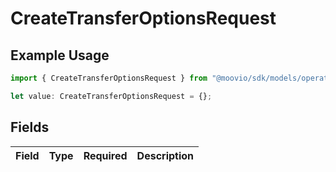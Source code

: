 # CreateTransferOptionsRequest

## Example Usage

```typescript
import { CreateTransferOptionsRequest } from "@moovio/sdk/models/operations";

let value: CreateTransferOptionsRequest = {};
```

## Fields

| Field       | Type        | Required    | Description |
| ----------- | ----------- | ----------- | ----------- |